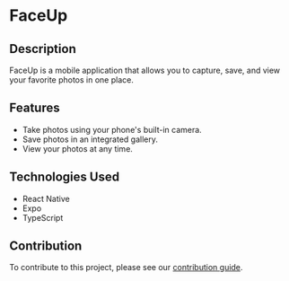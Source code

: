 # FaceUp

## Description

FaceUp is a mobile application that allows you to capture, save, and view your favorite photos in one place.

## Features

- Take photos using your phone's built-in camera.
- Save photos in an integrated gallery.
- View your photos at any time.

## Technologies Used

- React Native
- Expo
- TypeScript

## Contribution

To contribute to this project, please see our [contribution guide](CONTRIBUTING.md).
